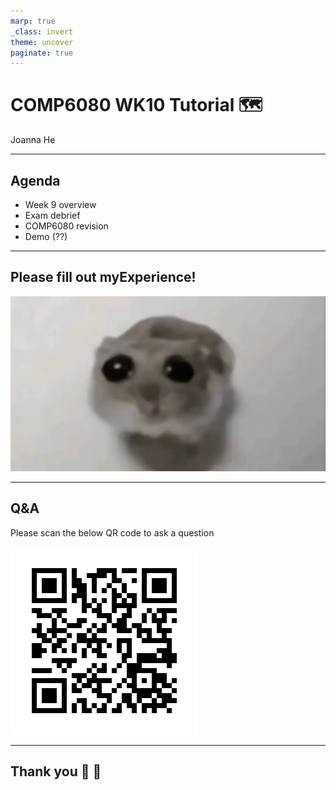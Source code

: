 ```yaml
---
marp: true
_class: invert
theme: uncover
paginate: true
---
```


# COMP6080 WK10 Tutorial 🗺️

Joanna He

---

## Agenda

- Week 9 overview
- Exam debrief
- COMP6080 revision
- Demo (??)

---

## Please fill out myExperience!

![alt text](image.png)

---

## Q&A

Please scan the below QR code to ask a question

![alt text](image-1.png)

---

## Thank you 💐 🤍